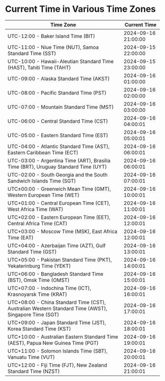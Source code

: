 # Current Time in Various Time Zones

| Time Zone | Current Time |
|-----------|--------------|
| UTC-12:00 - Baker Island Time (BIT) | 2024-09-16 21:00:00 |
| UTC-11:00 - Niue Time (NUT), Samoa Standard Time (SST) | 2024-09-15 22:00:00 |
| UTC-10:00 - Hawaii-Aleutian Standard Time (HAST), Tahiti Time (TAHT) | 2024-09-15 23:00:00 |
| UTC-09:00 - Alaska Standard Time (AKST) | 2024-09-16 01:00:00 |
| UTC-08:00 - Pacific Standard Time (PST) | 2024-09-16 02:00:00 |
| UTC-07:00 - Mountain Standard Time (MST) | 2024-09-16 03:00:00 |
| UTC-06:00 - Central Standard Time (CST) | 2024-09-16 04:00:01 |
| UTC-05:00 - Eastern Standard Time (EST) | 2024-09-16 05:00:01 |
| UTC-04:00 - Atlantic Standard Time (AST), Eastern Caribbean Time (ECT) | 2024-09-16 06:00:01 |
| UTC-03:00 - Argentina Time (ART), Brasília Time (BRT), Uruguay Standard Time (UYT) | 2024-09-16 06:00:01 |
| UTC-02:00 - South Georgia and the South Sandwich Islands Time (SGT) | 2024-09-16 07:00:01 |
| UTC±00:00 - Greenwich Mean Time (GMT), Western European Time (WET) | 2024-09-16 10:00:01 |
| UTC+01:00 - Central European Time (CET), West Africa Time (WAT) | 2024-09-16 11:00:01 |
| UTC+02:00 - Eastern European Time (EET), Central Africa Time (CAT) | 2024-09-16 12:00:01 |
| UTC+03:00 - Moscow Time (MSK), East Africa Time (EAT) | 2024-09-16 12:00:01 |
| UTC+04:00 - Azerbaijan Time (AZT), Gulf Standard Time (GST) | 2024-09-16 13:00:01 |
| UTC+05:00 - Pakistan Standard Time (PKT), Yekaterinburg Time (YEKT) | 2024-09-16 14:00:01 |
| UTC+06:00 - Bangladesh Standard Time (BST), Omsk Time (OMST) | 2024-09-16 15:00:01 |
| UTC+07:00 - Indochina Time (ICT), Krasnoyarsk Time (KRAT) | 2024-09-16 16:00:01 |
| UTC+08:00 - China Standard Time (CST), Australian Western Standard Time (AWST), Singapore Time (SGT) | 2024-09-16 17:00:01 |
| UTC+09:00 - Japan Standard Time (JST), Korea Standard Time (KST) | 2024-09-16 18:00:01 |
| UTC+10:00 - Australian Eastern Standard Time (AEST), Papua New Guinea Time (PGT) | 2024-09-16 19:00:01 |
| UTC+11:00 - Solomon Islands Time (SBT), Vanuatu Time (VUT) | 2024-09-16 20:00:01 |
| UTC+12:00 - Fiji Time (FJT), New Zealand Standard Time (NZST) | 2024-09-16 21:00:01 |
